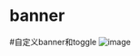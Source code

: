 # banner
#自定义banner和toggle
![image](https://github.com/zssAndroid/banner/raw/master/gif/banner.gif)


